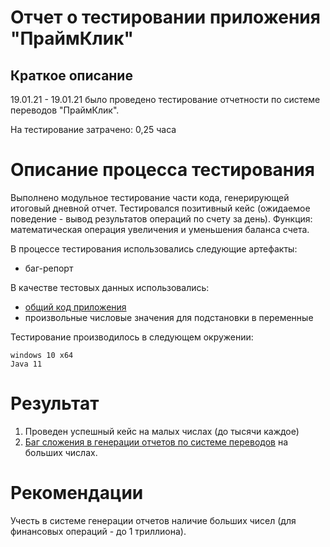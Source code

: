 # Отчет о теcтировании приложения "ПраймКлик"

## Краткое описание

19.01.21 - 19.01.21 было проведено тестирование отчетности по системе переводов "ПраймКлик".

На тестирование затрачено: 0,25 часа

# Описание процесса тестирования

Выполнено модульное тестирование части кода, генерирующей итоговый дневной отчет.
Тестировался позитивный кейс (ожидаемое поведение - вывод результатов операций по счету за день).
Функция: математическая операция увеличения и уменьшения баланса счета.

В процессе тестирования использовались следующие артефакты:
* баг-репорт

В качестве тестовых данных использовались:
* [общий код приложения]()
* произвольные числовые значения для подстановки в переменные

Тестирование производилось в следующем окружении:

    windows 10 x64
    Java 11

# Результат
1. Проведен успешный кейс на малых числах (до тысячи каждое)
2. [Баг сложения в генерации отчетов по системе переводов](https://github.com/VaughanGalvin/money_transfer/issues/1) на больших числах.

# Рекомендации

Учесть в системе генерации отчетов наличие больших чисел (для финансовых операций - до 1 триллиона).
